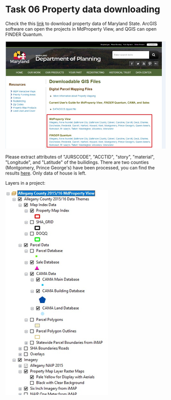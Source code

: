 # Task 06 Property data downloading

Check the this [link](https://planning.maryland.gov/Pages/OurProducts/DownloadFiles.aspx) to download property data of Maryland State. 
ArcGIS software can open the projects in MdProperty View, and QGIS can open FINDER Quantum.

![](/img/Task6.jpg)

Please extract attributes of "JURSCODE", "ACCTID", "story", "material", "Longitude", and "Latitude" of the builidings.
There are two counties (Montgomery, Prince George's) have been processed, you can find the results [here](https://github.com/gladcolor/Student_interns/blob/master/House_location.zip). Only data of house is left.

Layers in a project:

![](/img/layers.jpg)

